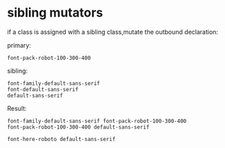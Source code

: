 # sibling mutators

if a class is assigned with a sibling class,mutate the outbound declaration:

primary:

    font-pack-robot-100-300-400

sibling:

    font-family-default-sans-serif
    font-default-sans-serif
    default-sans-serif

Result:

    font-family-default-sans-serif font-pack-robot-100-300-400
    font-pack-robot-100-300-400 default-sans-serif

    font-here-roboto default-sans-serif


